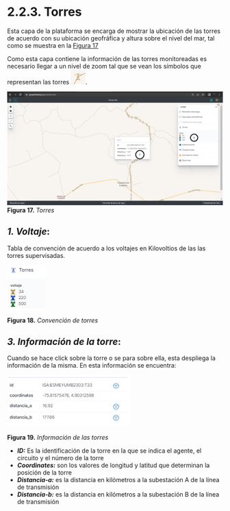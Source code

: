 # 2.2.3. Torres
Esta capa de la plataforma se encarga de mostrar la ubicación de las torres de acuerdo con su ubicación geofráfica y altura sobre el nivel del mar, tal como se muestra en la [Figura 17](../../../pictures/Imagen17.png.)

Como esta capa contiene la información de las torres monitoreadas es necesario llegar a un nivel de zoom tal que se vean los símbolos que representan las torres ![Figura 18](../../../pictures/Imagen18.png).

![Figura 17](../../../pictures/Imagen17.png "Torres")
**Figura 17.** *Torres*

##  *1. Voltaje*:
Tabla de convención de acuerdo a los voltajes en Kilovoltios de las las torres supervisadas.

![Figura 18](../../../pictures/Imagen33.png "Convención de torres")

**Figura 18.** *Convención de torres*

## *3. Información de la torre*:

Cuando se hace click sobre la torre o se para sobre ella, esta despliega la información de la misma. En esta información se encuentra:

![Figura 19](../../../pictures/Imagen34.png "Información de las torres")

**Figura 19.** *Información de las torres*

- **_ID:_** Es la identificación de la torre en la que se indica el agente, el circuito y el número de la torre
- **_Coordinates:_** son los valores de longitud y latitud que determinan la posición de la torre
- **_Distancia-a:_** es la distancia en kilómetros a la subestación A de la línea de transmisión
- **_Distancia-b:_** es la distancia en kilómetros a la subestación B de la línea de transmisión